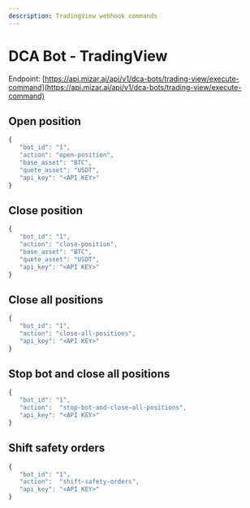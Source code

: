 ```yaml
---
description: TradingView webhook commands
---
```


# DCA Bot - TradingView

Endpoint: [https://api.mizar.ai/api/v1/dca-bots/trading-view/execute-command](https://api.mizar.ai/api/v1/dca-bots/trading-view/execute-command)

## Open position

```javascript
{
   "bot_id": "1",
   "action": "open-position",
   "base_asset": "BTC",
   "quote_asset": "USDT",
   "api_key": "<API KEY>"
}
```

## Close position

```javascript
{
   "bot_id": "1",
   "action": "close-position",
   "base_asset": "BTC",
   "quote_asset": "USDT",
   "api_key": "<API KEY>"
}
```

## Close all positions

```javascript
{
   "bot_id": "1",
   "action": "close-all-positions",
   "api_key": "<API KEY>"
}
```

## Stop bot and close all positions

```javascript
{
   "bot_id": "1",
   "action":  "stop-bot-and-close-all-positions",
   "api_key": "<API KEY>"
}
```

## Shift safety orders

```javascript
{
   "bot_id": "1",
   "action":  "shift-safety-orders",
   "api_key": "<API KEY>"
}
```

